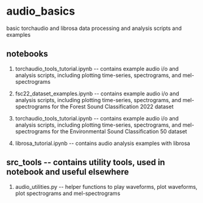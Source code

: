 # audio_basics
basic torchaudio and librosa data processing and analysis scripts and examples

## notebooks
1. torchaudio_tools_tutorial.ipynb -- contains example audio i/o and analysis scripts, including plotting time-series, spectrograms, and mel-spectrograms

2. fsc22_dataset_examples.ipynb -- contains example audio i/o and analysis scripts, including plotting time-series, spectrograms, and mel-spectrograms for the Forest Sound Classification 2022 dataset

3. torchaudio_tools_tutorial.ipynb -- contains example audio i/o and analysis scripts, including plotting time-series, spectrograms, and mel-spectrograms for the Environmental Sound Classification 50 dataset

4. librosa_tutorial.ipynb -- contains audio analysis examples with librosa



## src_tools -- contains utility tools, used in notebook and useful elsewhere
1. audio_utilities.py -- helper functions to play waveforms, plot waveforms, plot spectrograms and mel-spectrograms

